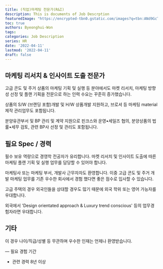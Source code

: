 ```yaml
---
title: (직업)마케팅 전문가(R&I)
description: This is documents of Job Descrption
featuredImage: "https://encrypted-tbn0.gstatic.com/images?q=tbn:ANd9GcTq8bwhcUmW-JBFKQF46ZgQQ7GIK8AoVypEWeNdlfKNrp3fDvgHrgCRiMD3dQehCwfet1I&usqp=CAU"
toc: true
authors: Byeonghui-Won
tags:
categories: Job Description
series: HR
date: '2022-04-11'
lastmod: '2022-04-11'
draft: false
---
```


## 마케팅 리서치 & 인사이트 도출 전문가

고급 콘도 및 주거 상품의 마케팅 기획 및 실행 등 분야에서도 마켓 리서치, 마케팅 방향성 선정 및 플랜 기획을 전문으로 하는 인력 수요는 꾸준히 증가했습니다.

상품의 S/W (브랜딩 포함)개발 및 H/W 상품개발 지원하고, 브로셔 등 마케팅 material 제작 관리업무도 포함됩니다.

분양유관부서 및 BP 관리 및 계약 지원으로 핀크스와 운영•세일즈 협의, 분양상품의 법률•세무 검토, 관련 BP사 선정 및 관리도 포함됩니다.

## 필요 Spec / 경력

필수 보유 역량으로 경영학 전공자가 유리합니다. 마켓 리서치 및 인사이트 도출에 따른 마케팅 플랜 기획 및 실행 업무를 담당할 수 있어야 합니다. 

마케팅사 또는 마케팅 부서, 개발사 근무자자도 환영합니다. 이중 고급 콘도 및 주거 개발 마케팅 업무를 기존 우수한 회사에서 경험 했다면 좋은 점수로 입사할 수 있습니다.

고급 주택의 경우 외국인들을 상대할 경우도 많기 때문에 외국 학위 또는 영어 가능자를 우대합니다.

외국에서 'Design orientated approach & Luxury trend conscious' 등의 업무경험자라면 우대합니다.

## 기타

이 경우 나이/직급/성별 등 무관하며 우수한 인재는 언제나 환영받습니다.



— 필요 경험 기간

- 관련 경력 8년 이상
